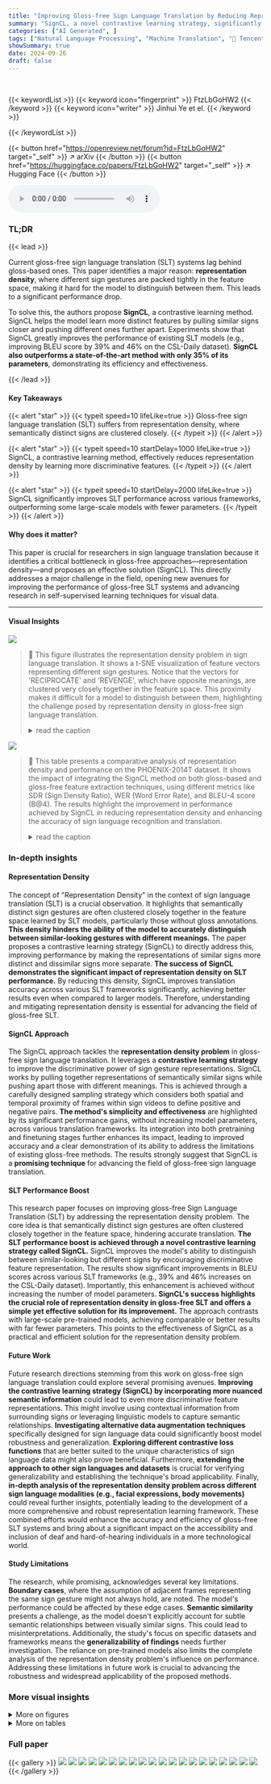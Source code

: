 ```yaml
---
title: "Improving Gloss-free Sign Language Translation by Reducing Representation Density"
summary: "SignCL, a novel contrastive learning strategy, significantly boosts gloss-free sign language translation by mitigating representation density, achieving substantial performance gains."
categories: ["AI Generated", ]
tags: ["Natural Language Processing", "Machine Translation", "🏢 Tencent AI Lab",]
showSummary: true
date: 2024-09-26
draft: false
---
```


<br>

{{< keywordList >}}
{{< keyword icon="fingerprint" >}} FtzLbGoHW2 {{< /keyword >}}
{{< keyword icon="writer" >}} Jinhui Ye et el. {{< /keyword >}}
 
{{< /keywordList >}}

{{< button href="https://openreview.net/forum?id=FtzLbGoHW2" target="_self" >}}
↗ arXiv
{{< /button >}}
{{< button href="https://huggingface.co/papers/FtzLbGoHW2" target="_self" >}}
↗ Hugging Face
{{< /button >}}



<audio controls>
    <source src="https://ai-paper-reviewer.com/FtzLbGoHW2/podcast.wav" type="audio/wav">
    Your browser does not support the audio element.
</audio>


### TL;DR


{{< lead >}}

Current gloss-free sign language translation (SLT) systems lag behind gloss-based ones. This paper identifies a major reason: **representation density**, where different sign gestures are packed tightly in the feature space, making it hard for the model to distinguish between them. This leads to a significant performance drop. 



To solve this, the authors propose **SignCL**, a contrastive learning method. SignCL helps the model learn more distinct features by pulling similar signs closer and pushing different ones further apart.  Experiments show that SignCL greatly improves the performance of existing SLT models (e.g., improving BLEU score by 39% and 46% on the CSL-Daily dataset).  **SignCL also outperforms a state-of-the-art method with only 35% of its parameters**, demonstrating its efficiency and effectiveness.

{{< /lead >}}


#### Key Takeaways

{{< alert "star" >}}
{{< typeit speed=10 lifeLike=true >}} Gloss-free sign language translation (SLT) suffers from representation density, where semantically distinct signs are clustered closely. {{< /typeit >}}
{{< /alert >}}

{{< alert "star" >}}
{{< typeit speed=10 startDelay=1000 lifeLike=true >}} SignCL, a contrastive learning method, effectively reduces representation density by learning more discriminative features. {{< /typeit >}}
{{< /alert >}}

{{< alert "star" >}}
{{< typeit speed=10 startDelay=2000 lifeLike=true >}} SignCL significantly improves SLT performance across various frameworks, outperforming some large-scale models with fewer parameters. {{< /typeit >}}
{{< /alert >}}

#### Why does it matter?
This paper is crucial for researchers in sign language translation because it identifies a critical bottleneck in gloss-free approaches—representation density—and proposes an effective solution (SignCL). This directly addresses a major challenge in the field, opening new avenues for improving the performance of gloss-free SLT systems and advancing research in self-supervised learning techniques for visual data.

------
#### Visual Insights



![](https://ai-paper-reviewer.com/FtzLbGoHW2/figures_1_1.jpg)

> 🔼 This figure illustrates the representation density problem in sign language translation.  It shows a t-SNE visualization of feature vectors representing different sign gestures.  Notice that the vectors for 'RECIPROCATE' and 'REVENGE', which have opposite meanings, are clustered very closely together in the feature space.  This proximity makes it difficult for a model to distinguish between them, highlighting the challenge posed by representation density in gloss-free sign language translation.
> <details>
> <summary>read the caption</summary>
> Figure 1: An example of the representation density problem in sign language translation. The two images show the sign gestures for “RECIPROCATE” (blue dot) and “REVENGE” (orange dot). Although the two have opposite meanings, their visual representations are densely clustered together, as shown in the t-SNE visualization. The various colors in the visualization indicate sign gestures with different meanings.
> </details>





![](https://ai-paper-reviewer.com/FtzLbGoHW2/tables_7_1.jpg)

> 🔼 This table presents a comparative analysis of representation density and performance on the PHOENIX-2014T dataset.  It shows the impact of integrating the SignCL method on both gloss-based and gloss-free feature extraction techniques, using different metrics like SDR (Sign Density Ratio), WER (Word Error Rate), and BLEU-4 score (B@4).  The results highlight the improvement in performance achieved by SignCL in reducing representation density and enhancing the accuracy of sign language recognition and translation.
> <details>
> <summary>read the caption</summary>
> Table 1: Comparative analysis of representation density and performance on the PHOENIX-2014T dataset. '+SignCL' indicates the inclusion of the proposed contrastive learning strategy during VLP (Video Language Processing) feature extraction or SLT (Sign Language Translation) training processes. WERs (Word Error Rates) in the gloss-free set are derived from an independent SLR (Sign Language Recognition) task, used specifically for probing the quality of sign features. These WERs do not participate in the SLT training process.
> </details>





### In-depth insights


#### Representation Density
The concept of "Representation Density" in the context of sign language translation (SLT) is a crucial observation.  It highlights that semantically distinct sign gestures are often clustered closely together in the feature space learned by SLT models, particularly those without gloss annotations. **This density hinders the ability of the model to accurately distinguish between similar-looking gestures with different meanings.**  The paper proposes a contrastive learning strategy (SignCL) to directly address this, improving performance by making the representations of similar signs more distinct and dissimilar signs more separate.  **The success of SignCL demonstrates the significant impact of representation density on SLT performance.** By reducing this density, SignCL improves translation accuracy across various SLT frameworks significantly, achieving better results even when compared to larger models. Therefore,  understanding and mitigating representation density is essential for advancing the field of gloss-free SLT.

#### SignCL Approach
The SignCL approach tackles the **representation density problem** in gloss-free sign language translation.  It leverages a **contrastive learning strategy** to improve the discriminative power of sign gesture representations.  SignCL works by pulling together representations of semantically similar signs while pushing apart those with different meanings. This is achieved through a carefully designed sampling strategy which considers both spatial and temporal proximity of frames within sign videos to define positive and negative pairs. **The method's simplicity and effectiveness** are highlighted by its significant performance gains, without increasing model parameters, across various translation frameworks. Its integration into both pretraining and finetuning stages further enhances its impact, leading to improved accuracy and a clear demonstration of its ability to address the limitations of existing gloss-free methods.  The results strongly suggest that SignCL is a **promising technique** for advancing the field of gloss-free sign language translation.

#### SLT Performance Boost
This research paper focuses on improving gloss-free Sign Language Translation (SLT) by addressing the representation density problem.  The core idea is that semantically distinct sign gestures are often clustered closely together in the feature space, hindering accurate translation. **The SLT performance boost is achieved through a novel contrastive learning strategy called SignCL.** SignCL improves the model's ability to distinguish between similar-looking but different signs by encouraging discriminative feature representation. The results show significant improvements in BLEU scores across various SLT frameworks (e.g., 39% and 46% increases on the CSL-Daily dataset). Importantly, this enhancement is achieved without increasing the number of model parameters.  **SignCL's success highlights the crucial role of representation density in gloss-free SLT and offers a simple yet effective solution for its improvement.**  The approach contrasts with large-scale pre-trained models, achieving comparable or better results with far fewer parameters. This points to the effectiveness of SignCL as a practical and efficient solution for the representation density problem.

#### Future Work
Future research directions stemming from this work on gloss-free sign language translation could explore several promising avenues. **Improving the contrastive learning strategy (SignCL) by incorporating more nuanced semantic information** could lead to even more discriminative feature representations. This might involve using contextual information from surrounding signs or leveraging linguistic models to capture semantic relationships.  **Investigating alternative data augmentation techniques** specifically designed for sign language data could significantly boost model robustness and generalization.  **Exploring different contrastive loss functions** that are better suited to the unique characteristics of sign language data might also prove beneficial.  Furthermore, **extending the approach to other sign languages and datasets** is crucial for verifying generalizability and establishing the technique's broad applicability.  Finally, **in-depth analysis of the representation density problem across different sign language modalities (e.g., facial expressions, body movements)** could reveal further insights, potentially leading to the development of a more comprehensive and robust representation learning framework.  These combined efforts would enhance the accuracy and efficiency of gloss-free SLT systems and bring about a significant impact on the accessibility and inclusion of deaf and hard-of-hearing individuals in a more technological world.

#### Study Limitations
The research, while promising, acknowledges several key limitations.  **Boundary cases**, where the assumption of adjacent frames representing the same sign gesture might not always hold, are noted.  The model's performance could be affected by these edge cases.  **Semantic similarity** presents a challenge, as the model doesn't explicitly account for subtle semantic relationships between visually similar signs. This could lead to misinterpretations.  Additionally, the study's focus on specific datasets and frameworks means the **generalizability of findings** needs further investigation.  The reliance on pre-trained models also limits the complete analysis of the representation density problem's influence on performance.  Addressing these limitations in future work is crucial to advancing the robustness and widespread applicability of the proposed methods.


### More visual insights

<details>
<summary>More on figures
</summary>


![](https://ai-paper-reviewer.com/FtzLbGoHW2/figures_4_1.jpg)

> 🔼 This figure visualizes the feature distributions of different sign gesture extraction methods using t-SNE.  It shows how densely clustered the representations are for different methods, with gloss-free methods (VLP, I3D) exhibiting higher density than gloss-based methods (SRP, SMKD). The addition of SignCL to the VLP method significantly reduces the density, illustrating the effectiveness of the proposed contrastive learning approach.
> <details>
> <summary>read the caption</summary>
> Figure 2: The t-SNE visualization of sign features across existing extraction techniques. SRP, SMKD, and I3D are downloaded from their official websites, while VLP is reproduced with official code. The addition of +SignCL denotes our proposed method that integrates a contrastive learning strategy into the VLP method (see Section 4). Different colors represent sign gestures with distinct semantics. Points in gray represent other sign categories not listed. Better viewed by zooming in.
> </details>



![](https://ai-paper-reviewer.com/FtzLbGoHW2/figures_4_2.jpg)

> 🔼 This figure shows a comparative analysis of how representation density affects sign language recognition (SLR) and translation (SLT) performance.  The left panel (a) displays the relationship between representation density and SLR accuracy for different feature types and sign gesture groups.  The groups are ranked by their density. The right panel (b) shows how different SLT models' performance decreases as representation density increases. It compares models using gloss-based and gloss-free features and highlights that those using gloss-free features consistently suffer performance drops due to representation density.
> <details>
> <summary>read the caption</summary>
> Figure 3: Comparative analysis of representation density and its impact on sign language recognition (SLR) and translation (SLT). The left panel (a) shows the correlation between representation density and SLR accuracy across different sign feature types and sign gesture groups. Binning in this context is based on sorting by gloss density within a group, where higher bins indicate higher density. The right panel (b) illustrates the performance drops in SLT caused by the representation density problem. This figure assesses both the recognition and translation accuracies, reflecting how denser representations impact these metrics.
> </details>



![](https://ai-paper-reviewer.com/FtzLbGoHW2/figures_6_1.jpg)

> 🔼 This figure illustrates how the Sign contrastive learning (SignCL) strategy is integrated into a gloss-free sign language translation framework.  Panel (a) shows the contrastive learning sampling strategy, where adjacent frames are considered positive samples and distant frames are negative samples. Panel (b) demonstrates how SignCL is incorporated during the model's pretraining phase, enhancing visual-text alignment. Finally, panel (c) shows the integration of SignCL into the fine-tuning phase, improving the translation performance. The overall goal is to reduce the representation density problem by learning more discriminative feature representations.
> <details>
> <summary>read the caption</summary>
> Figure 4: Overview of the SignCL in gloss-free sign language translation: (a) Sign contrastive learning sampling strategy, (b) Showcases the integration of SignCL in the pretraining stage, and (c)) Displays the application of SignCL during the finetuning stage.
> </details>



![](https://ai-paper-reviewer.com/FtzLbGoHW2/figures_9_1.jpg)

> 🔼 This figure shows a qualitative comparison of translation results obtained using GFSLT-VLP and GFSLT-VLP with SignCL on the CSL-Daily dataset. The left side presents the results of GFSLT-VLP which misinterprets the sign for 'piano' as 'laptop'.  The t-SNE visualization shows the close proximity of the two signs in the feature space leading to this error. The right side demonstrates the results of GFSLT-VLP with SignCL which correctly translates 'piano'. The t-SNE visualization now shows that the signs are more separated in the feature space. The improved separation reflects the effectiveness of SignCL in mitigating representation density issues.
> <details>
> <summary>read the caption</summary>
> Figure 5: Qualitative comparison of translation results on CSL-Daily test set. The red background denotes model misinterpretations about the sign gestures, while green one means accurate recognition. Content in (...) is English translation for non-Chinese readers.
> </details>



![](https://ai-paper-reviewer.com/FtzLbGoHW2/figures_14_1.jpg)

> 🔼 This figure shows the distribution of dynamically estimated margins used in the SignCL method during training on the PHOENIX-2014T dataset.  The margin is a key parameter in contrastive learning, determining how far apart positive and negative samples should be in the feature space. The green bars represent the distribution of margins calculated using the proposed method, which uses a Zipf's factor of 2.3 to estimate the average duration of sign gestures. The orange bars show the ground truth distribution, calculated using gloss annotations, providing a comparison point to assess the accuracy of the proposed method's margin estimation.
> <details>
> <summary>read the caption</summary>
> Figure 6: The distribution of the estimated margin during training on the PHOENIX-2014T dataset. The green distribution represents our current paper's method (factor = 2.3), while the orange distribution shows the ground truth calculated based on gloss annotations.
> </details>



![](https://ai-paper-reviewer.com/FtzLbGoHW2/figures_15_1.jpg)

> 🔼 This figure shows the impact of the hyperparameter lambda (λ) on the BLEU scores of a sign language translation model.  The x-axis represents different values of λ, and the y-axis shows the corresponding BLEU scores. The grey dashed line represents the baseline performance of the GFSLT-VLP model without SignCL. The red solid line shows the performance of the model when SignCL (the proposed contrastive learning strategy) is integrated.  It demonstrates that a specific range of λ values achieves the best balance between reducing representation density and improving translation performance.  Selecting an inappropriate λ value can negatively affect the model's performance.
> <details>
> <summary>read the caption</summary>
> Figure 7: The effect of the hyperparameter λ on BLEU scores. the grey dashed line indicates the baseline performance of GFSLT-VLP, while the red solid line represents the performance with SignCL integrated.
> </details>



</details>




<details>
<summary>More on tables
</summary>


![](https://ai-paper-reviewer.com/FtzLbGoHW2/tables_8_1.jpg)
> 🔼 This table shows the performance improvement of GFSLT-VLP model by applying SignCL in different training stages (pretraining, finetuning, or both).  The results are evaluated on the PHOENIX-2014T test set, using metrics such as Recall@1 (R@1), BLEU scores at different levels (B@1, B@2, B@3, B@4), and Sign Density Ratio (SDR).  The table demonstrates that incorporating SignCL leads to significant improvements in translation performance, especially when applied during both pretraining and finetuning.
> <details>
> <summary>read the caption</summary>
> Table 2: Improvement in the GFSLT-VLP framework by reducing representation density on PHOENIX-2014T test set. '+SignCL into Pretraining' indicates applying the proposed contrastive learning strategy during the pretraining stage, while '+SignCL into Finetuning' indicates the inclusion of the SignCL during the finetuning stage. '+SignCL into Two State' means plus SignCL both in pertaining and finetuning states.
> </details>

![](https://ai-paper-reviewer.com/FtzLbGoHW2/tables_8_2.jpg)
> 🔼 This table presents a comparative analysis of representation density and performance on the CSL-Daily test set.  It shows the results for the baseline GFSLT-VLP model and three variants incorporating the SignCL contrastive learning strategy at different stages (pretraining, finetuning, or both).  The metrics include the Sign Density Ratio (SDR), Recall at 1 (R@1), and BLEU scores at different levels (B@1, B@2, B@3, B@4). The improvement achieved by SignCL in each metric is also displayed, highlighting its positive impact on performance.
> <details>
> <summary>read the caption</summary>
> Table 3: Enhancing GFSLT-VLP by reducing representation density on CSL-Daily test set.
> </details>

![](https://ai-paper-reviewer.com/FtzLbGoHW2/tables_13_1.jpg)
> 🔼 This table lists the hyperparameters used for training the Sign Language Transformer models on the PHOENIX-2014T and CSL-Daily datasets.  The hyperparameters control various aspects of the model's architecture and training process, including the number of encoder and decoder layers, attention heads, hidden size, activation function, learning rate, Adam beta parameters, label smoothing, maximum output length, dropout rate, and batch size.  These settings were optimized for each dataset to achieve the best performance.
> <details>
> <summary>read the caption</summary>
> Table 4: Hyperparameters of Sign Language Transformer models.
> </details>

![](https://ai-paper-reviewer.com/FtzLbGoHW2/tables_13_2.jpg)
> 🔼 This table details the architecture of the Gloss-Free Sign Language Translation (GFSLT) model used in the paper. It breaks down the different modules involved, their strides and kernel sizes, and the resulting output sizes at each stage of processing.  It shows how the model processes both sign language input (video) and text input, ultimately leading to a final output.  The table uses B for batch size, T for the length of the longest video, and U for the length of the longest text input. The values are copied from a previously published work, GFSLT-VLP [52].
> <details>
> <summary>read the caption</summary>
> Table 5: Detailed Gloss-Free SLT (GFSLT) Framework. B represents batch size, T denotes the length of the longest input sign video in the batch, and U is the length of the longest input text in the batch. It is copied from GFSLT-VLP [52].
> </details>

![](https://ai-paper-reviewer.com/FtzLbGoHW2/tables_14_1.jpg)
> 🔼 This table compares the performance of different sign language translation models on the PHOENIX-2014T dataset. It shows that the proposed SignCL method significantly improves performance by reducing the representation density.  The table compares gloss-based and gloss-free methods, with and without SignCL.  Performance is evaluated using SDR (Sign Density Ratio), WER (Word Error Rate), and BLEU score (B@4).
> <details>
> <summary>read the caption</summary>
> Table 1: Comparative analysis of representation density and performance on the PHOENIX-2014T dataset. '+SignCL' indicates the inclusion of the proposed contrastive learning strategy during VLP (Video Language Processing) feature extraction or SLT (Sign Language Translation) training processes. WERs (Word Error Rates) in the gloss-free set are derived from an independent SLR (Sign Language Recognition) task, used specifically for probing the quality of sign features. These WERS do not participate in the SLT training process.
> </details>

![](https://ai-paper-reviewer.com/FtzLbGoHW2/tables_14_2.jpg)
> 🔼 This table presents the results of an ablation study on the sensitivity of the SignCL model to different values of the Zipf's factor.  The Zipf's factor is used to dynamically estimate the margin for negative sampling in the contrastive learning process. The table shows the BLEU-4 scores obtained using five different Zipf's factor values (1, GT, 2.3, 3, and 4).  The GT (Ground Truth) value represents the actual average margin calculated from the data.  The experiment results shows that SignCL model is relatively insensitive to the choice of Zipf's factor within this range.
> <details>
> <summary>read the caption</summary>
> Table 7: Sensitivity to Zipf's factor.
> </details>

![](https://ai-paper-reviewer.com/FtzLbGoHW2/tables_15_1.jpg)
> 🔼 This ablation study investigates the individual effects of VLP Loss, SignCL Loss, SLT Loss, and SignCL Loss on the performance of the Sign Language Transformer model.  The table shows that the inclusion of both SignCL loss components (during both pre-training and fine-tuning) significantly improves performance, as indicated by lower SDR (Sign Density Ratio) and higher R@L and B@4 metrics. The study highlights the importance of SignCL in enhancing performance.
> <details>
> <summary>read the caption</summary>
> Table 8: Ablation study on the impact of different loss components in the +SignCL approach.
> </details>

![](https://ai-paper-reviewer.com/FtzLbGoHW2/tables_15_2.jpg)
> 🔼 This table compares the performance of different models on the PHOENIX-2014T dataset, focusing on the impact of representation density. It shows the sign density ratio (SDR), word error rate (WER), and BLEU score (B@4) for various models with and without the proposed SignCL method. The results demonstrate that SignCL significantly reduces the representation density, leading to improved performance in both sign language recognition and translation.
> <details>
> <summary>read the caption</summary>
> Table 1: Comparative analysis of representation density and performance on the PHOENIX-2014T dataset. '+SignCL' indicates the inclusion of the proposed contrastive learning strategy during VLP (Video Language Processing) feature extraction or SLT (Sign Language Translation) training processes. WERs (Word Error Rates) in the gloss-free set are derived from an independent SLR (Sign Language Recognition) task, used specifically for probing the quality of sign features. These WERs do not participate in the SLT training process.
> </details>

![](https://ai-paper-reviewer.com/FtzLbGoHW2/tables_16_1.jpg)
> 🔼 This table presents the results of a correlation analysis between sign recognition performance (accuracy) and density metrics (Inter-Gloss Distance, Intra-Gloss Distance, and Sign Density Ratio) for both PHOENIX-2014T and CSL-Daily datasets.  It shows the Pearson and Spearman correlation coefficients, along with their corresponding p-values, indicating the strength and significance of the relationships.  Negative correlation between SDR and accuracy suggests that higher representation density correlates with poorer recognition performance.  Conversely, a positive correlation between Inter-Gloss Distance and accuracy shows that greater distances between different glosses correlate with better recognition performance.
> <details>
> <summary>read the caption</summary>
> Table 10: Correlation analysis between sign recognition performance and density metrics.
> </details>

![](https://ai-paper-reviewer.com/FtzLbGoHW2/tables_16_2.jpg)
> 🔼 This table presents a comparative analysis of representation density and performance on the PHOENIX-2014T dataset for different feature extraction methods: Self-Mutual KD, Sign Recognition, I3D Pretrained, and VLP Pretrained.  It shows the Sign Density Ratio (SDR), Word Error Rate (WER) for Sign Language Recognition (SLR), and BLEU scores (B@4) for Sign Language Translation (SLT) using the Joint-SLT and NSLT models.  The table also includes results when the proposed contrastive learning strategy, SignCL, is integrated into either feature extraction or the SLT training process.
> <details>
> <summary>read the caption</summary>
> Table 11: Comparative analysis of representation density and performance on the PHOENIX-2014T dataset. '+SignCL (ours)' indicates the inclusion of the proposed contrastive learning strategy during VLP feature extraction or NSLT training processing.
> </details>

![](https://ai-paper-reviewer.com/FtzLbGoHW2/tables_16_3.jpg)
> 🔼 This table compares different feature extraction methods (gloss-based and gloss-free) for their representation density and performance on the PHOENIX-2014T dataset.  The performance metrics are evaluated using Word Error Rate (WER) for Sign Language Recognition (SLR) and BLEU score (B@4) for Sign Language Translation (SLT), using both the standard Sign Language Transformer and a version enhanced with SignCL (the proposed contrastive learning method). It shows that reducing representation density using SignCL leads to improved performance on both SLR and SLT tasks.
> <details>
> <summary>read the caption</summary>
> Table 11: Comparative analysis of representation density and performance on the PHOENIX-2014T dataset. '+SignCL (ours)' indicates the inclusion of the proposed contrastive learning strategy during VLP feature extraction or NSLT training processing.
> </details>

</details>




### Full paper

{{< gallery >}}
<img src="https://ai-paper-reviewer.com/FtzLbGoHW2/1.png" class="grid-w50 md:grid-w33 xl:grid-w25" />
<img src="https://ai-paper-reviewer.com/FtzLbGoHW2/2.png" class="grid-w50 md:grid-w33 xl:grid-w25" />
<img src="https://ai-paper-reviewer.com/FtzLbGoHW2/3.png" class="grid-w50 md:grid-w33 xl:grid-w25" />
<img src="https://ai-paper-reviewer.com/FtzLbGoHW2/4.png" class="grid-w50 md:grid-w33 xl:grid-w25" />
<img src="https://ai-paper-reviewer.com/FtzLbGoHW2/5.png" class="grid-w50 md:grid-w33 xl:grid-w25" />
<img src="https://ai-paper-reviewer.com/FtzLbGoHW2/6.png" class="grid-w50 md:grid-w33 xl:grid-w25" />
<img src="https://ai-paper-reviewer.com/FtzLbGoHW2/7.png" class="grid-w50 md:grid-w33 xl:grid-w25" />
<img src="https://ai-paper-reviewer.com/FtzLbGoHW2/8.png" class="grid-w50 md:grid-w33 xl:grid-w25" />
<img src="https://ai-paper-reviewer.com/FtzLbGoHW2/9.png" class="grid-w50 md:grid-w33 xl:grid-w25" />
<img src="https://ai-paper-reviewer.com/FtzLbGoHW2/10.png" class="grid-w50 md:grid-w33 xl:grid-w25" />
<img src="https://ai-paper-reviewer.com/FtzLbGoHW2/11.png" class="grid-w50 md:grid-w33 xl:grid-w25" />
<img src="https://ai-paper-reviewer.com/FtzLbGoHW2/12.png" class="grid-w50 md:grid-w33 xl:grid-w25" />
<img src="https://ai-paper-reviewer.com/FtzLbGoHW2/13.png" class="grid-w50 md:grid-w33 xl:grid-w25" />
<img src="https://ai-paper-reviewer.com/FtzLbGoHW2/14.png" class="grid-w50 md:grid-w33 xl:grid-w25" />
<img src="https://ai-paper-reviewer.com/FtzLbGoHW2/15.png" class="grid-w50 md:grid-w33 xl:grid-w25" />
<img src="https://ai-paper-reviewer.com/FtzLbGoHW2/16.png" class="grid-w50 md:grid-w33 xl:grid-w25" />
<img src="https://ai-paper-reviewer.com/FtzLbGoHW2/17.png" class="grid-w50 md:grid-w33 xl:grid-w25" />
<img src="https://ai-paper-reviewer.com/FtzLbGoHW2/18.png" class="grid-w50 md:grid-w33 xl:grid-w25" />
<img src="https://ai-paper-reviewer.com/FtzLbGoHW2/19.png" class="grid-w50 md:grid-w33 xl:grid-w25" />
<img src="https://ai-paper-reviewer.com/FtzLbGoHW2/20.png" class="grid-w50 md:grid-w33 xl:grid-w25" />
{{< /gallery >}}